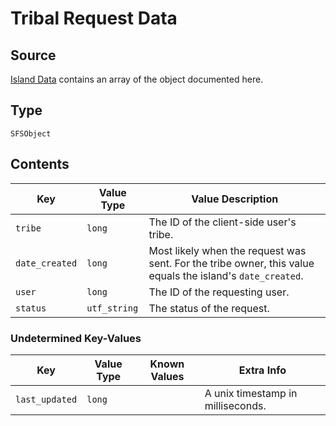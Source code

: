 # Tribal Request Data

## Source

[Island Data](../island) contains an array of the object documented here.

## Type

`SFSObject`

## Contents

| Key | Value Type | Value Description |
|-|-|-|
| `tribe` | `long` | The ID of the client-side user's tribe. |
| `date_created` | `long` | Most likely when the request was sent. For the tribe owner, this value equals the island's `date_created`. |
| `user` | `long` | The ID of the requesting user. |
| `status` | `utf_string` | The status of the request. | `pending` |

### Undetermined Key-Values

| Key | Value Type | Known Values | Extra Info |
|-|-|-|-|
| `last_updated` | `long` | | A unix timestamp in milliseconds. |